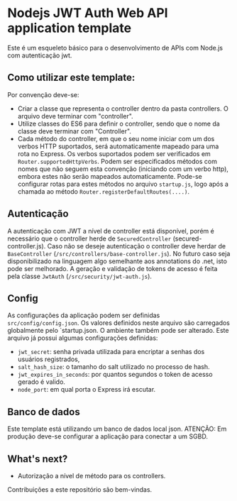 # Nodejs JWT Auth Web API application template
Este é um esqueleto básico para o desenvolvimento de APIs com Node.js com autenticação jwt.

## Como utilizar este template:
Por convenção deve-se:
* Criar a classe que representa o controller dentro da pasta controllers. O arquivo deve terminar com "controller".
* Utilize classes do ES6 para definir o controller, sendo que o nome da classe deve terminar com "Controller".
* Cada método do controller, em que o seu nome iniciar com um dos verbos HTTP suportados, será automaticamente mapeado para uma rota no Express. Os verbos suportados podem ser verificados em `Router.supportedHttpVerbs`.
Podem ser especificados métodos com nomes que não seguem esta convenção (iniciando com um verbo http), embora estes não serão mapeados automaticamente.
Pode-se configurar rotas para estes métodos no arquivo `startup.js`, logo após a chamada ao método `Router.registerDefaultRoutes(....)`.

## Autenticação
A autenticação com JWT a nível de controller está disponível, porém é necessário que o controller herde de `SecuredController` (secured-controller.js). Caso não se deseje autenticação o controller deve herdar de `BaseController` (`/src/controllers/base-controller.js`). No futuro caso seja disponibilizado na linguagem algo semelhante aos annotations do .net, isto pode ser melhorado.
A geração e validação de tokens de acesso é feita pela classe `JwtAuth` (`/src/security/jwt-auth.js`).

## Config
As configurações da aplicação podem ser definidas `src/config/config.json`. Os valores definidos neste arquivo são carregados globalmente pelo `startup.json. O ambiente também pode ser alterado.
Este arquivo já possui algumas configurações definidas:
* `jwt_secret`: senha privada utilizada para encriptar a senhas dos usuários registrados,
* `salt_hash_size`: o tamanho do salt utilizado no processo de hash.
* `jwt_expires_in_seconds`: por quantos segundos o token de acesso gerado é valido.
* `node_port`: em qual porta o Express irá escutar.

## Banco de dados
Este template está utilizando um banco de dados local json.
ATENÇÃO: Em produção deve-se configurar a aplicação para conectar a um SGBD.

## What's next?
* Autorização a nível de método para os controllers.

Contribuições a este repositório são bem-vindas.
